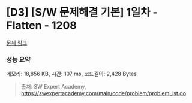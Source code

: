 # [D3] [S/W 문제해결 기본] 1일차 - Flatten - 1208 

[문제 링크](https://swexpertacademy.com/main/code/problem/problemDetail.do?contestProbId=AV139KOaABgCFAYh) 

### 성능 요약

메모리: 18,856 KB, 시간: 107 ms, 코드길이: 2,428 Bytes



> 출처: SW Expert Academy, https://swexpertacademy.com/main/code/problem/problemList.do